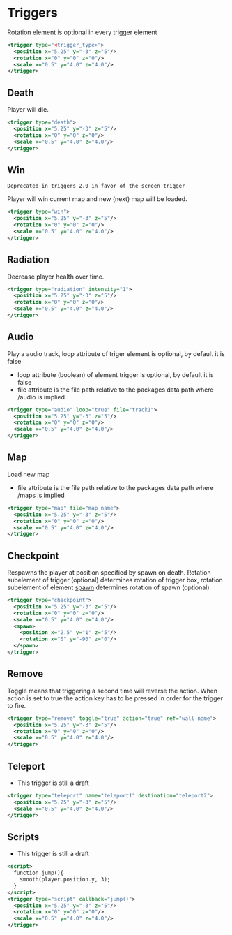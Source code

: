 # Triggers

Rotation element is optional in every trigger element

```xml
<trigger type="<trigger_type>">
  <position x="5.25" y="-3" z="5"/>
  <rotation x="0" y="0" z="0"/>
  <scale x="0.5" y="4.0" z="4.0"/>
</trigger>
```
## Death
Player will die. 

```xml
<trigger type="death">
  <position x="5.25" y="-3" z="5"/>
  <rotation x="0" y="0" z="0"/>
  <scale x="0.5" y="4.0" z="4.0"/>
</trigger>
```

## Win

    Deprecated in triggers 2.0 in favor of the screen trigger

Player will win current map and new (next) map will be loaded.

```xml
<trigger type="win">
  <position x="5.25" y="-3" z="5"/>
  <rotation x="0" y="0" z="0"/>
  <scale x="0.5" y="4.0" z="4.0"/>
</trigger>
```

## Radiation
Decrease player health over time.

```xml
<trigger type="radiation" intensity="1">
  <position x="5.25" y="-3" z="5"/>
  <rotation x="0" y="0" z="0"/>
  <scale x="0.5" y="4.0" z="4.0"/>
</trigger>
```

## Audio
Play a audio track, loop attribute of triger element is optional, by default it is false
* loop attribute (boolean) of element trigger is optional, by default it is false
* file attribute is the file path relative to the packages data path where /audio is implied
```xml
<trigger type="audio" loop="true" file="track1">
  <position x="5.25" y="-3" z="5"/>
  <rotation x="0" y="0" z="0"/>
  <scale x="0.5" y="4.0" z="4.0"/>
</trigger>
```

## Map
Load new map
* file attribute is the file path relative to the packages data path where /maps is implied
```xml
<trigger type="map" file="map name">
  <position x="5.25" y="-3" z="5"/>
  <rotation x="0" y="0" z="0"/>
  <scale x="0.5" y="4.0" z="4.0"/>
</trigger>
```

## Checkpoint
Respawns the player at position specified by spawn on death. Rotation subelement of trigger (optional) determines rotation of trigger box, rotation subelement of element <a href="https://github.com/senbar/specification/blob/RadixEngine/formats/map.md#spawn-position">spawn</a> determines rotation of spawn (optional)

```xml
<trigger type="checkpoint">
  <position x="5.25" y="-3" z="5"/>
  <rotation x="0" y="0" z="0"/>
  <scale x="0.5" y="4.0" z="4.0"/>
  <spawn>
    <position x="2.5" y="1" z="5"/>
    <rotation x="0" y="-90" z="0"/>
  </spawn>
</trigger>
```

## Remove
Toggle means that triggering a second time will reverse the action.
When action is set to true the action key has to be pressed in order for the trigger to fire.

```xml
<trigger type="remove" toggle="true" action="true" ref="wall-name">
  <position x="5.25" y="-3" z="5"/>
  <rotation x="0" y="0" z="0"/>
  <scale x="0.5" y="4.0" z="4.0"/>
</trigger>
```

## Teleport
* This trigger is still a draft
```xml
<trigger type="teleport" name="teleport1" destination="teleport2">
  <position x="5.25" y="-3" z="5"/>
  <scale x="0.5" y="4.0" z="4.0"/>
</trigger>
```

## Scripts
* This trigger is still a draft
```xml
<script>
  function jump(){
    smooth(player.position.y, 3);
  }
</script>
<trigger type="script" callback="jump()">
  <position x="5.25" y="-3" z="5"/>
  <rotation x="0" y="0" z="0"/>
  <scale x="0.5" y="4.0" z="4.0"/>
</trigger>
```
